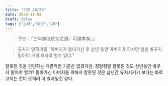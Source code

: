 ```yaml
---
title: "이인 20/26"
date: 2020-11-03
draft: false
tags: ["논어","이인","20"]
---
```


> 子曰：「三年無改於父之道，可謂孝矣。」

> 공자가 말하기를 "아버지가 돌아가신 후 삼년 동안 아버지가 하시던 일을 바꾸지 말아야 가히 효자라 할수 있다."

잘못된 것을 판단하는 객관적인 기준은 없겠지만,
정말정말 잘못된 것도 삼년동안 바꾸지 말아야 할까?
돌아가신 아버지를 위해서 잘못된 것은 삼년간 유지시키기 보다는
바로 고치는 것이 오히려 더 효자일것 같다.
